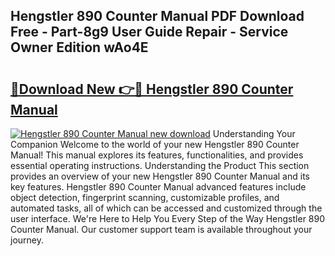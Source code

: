 ## Hengstler 890 Counter Manual PDF Download Free - Part-8g9 User Guide Repair - Service Owner Edition wAo4E

# <h2><a href="http://cf26052.oget.top/?id=Hengstler+890+Counter+Manual">🔗Download New 👉🔴 Hengstler 890 Counter Manual</a></h2>

[![Hengstler 890 Counter Manual new download](https://i.imgur.com/5g1atiW.png)](http://cf26052.oget.top/?id=Hengstler+890+Counter+Manual)
Understanding Your Companion Welcome to the world of your new Hengstler 890 Counter Manual! This manual explores its features, functionalities, and provides essential operating instructions. Understanding the Product This section provides an overview of your new Hengstler 890 Counter Manual and its key features. Hengstler 890 Counter Manual advanced features include object detection, fingerprint scanning, customizable profiles, and automated tasks, all of which can be accessed and customized through the user interface. We're Here to Help You Every Step of the Way Hengstler 890 Counter Manual. Our customer support team is available throughout your journey.

